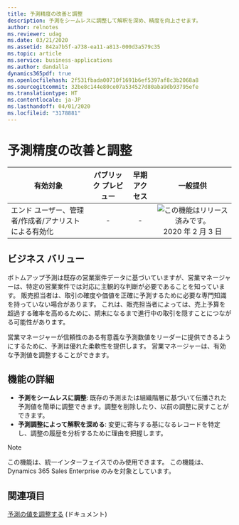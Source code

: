 ```yaml
---
title: 予測精度の改善と調整
description: 予測をシームレスに調整して解釈を深め、精度を向上させます。
author: relnotes
ms.reviewer: udag
ms.date: 03/21/2020
ms.assetid: 842a7b5f-a738-ea11-a813-000d3a579c35
ms.topic: article
ms.service: business-applications
ms.author: dandalla
dynamics365pdf: true
ms.openlocfilehash: 2f531fbada00710f1691b6ef5397af8c3b2068a8
ms.sourcegitcommit: 32be8c144e80ce07a534527d80aba9db93795efe
ms.translationtype: HT
ms.contentlocale: ja-JP
ms.lasthandoff: 04/01/2020
ms.locfileid: "3178881"
---
```

# <a name="improve-and-adjust-forecast-accuracy"></a>予測精度の改善と調整


| 有効対象    |  パブリック プレビュー | 早期アクセス | 一般提供 | 
| ---------- | :----------: |:----------: |:----------: |
|エンド ユーザー、管理者/作成者/アナリストによる有効化|-|-| ![この機能はリリース済みです。](/dynamics365-release-plan/media/green-checkmark.png "この機能はリリース済みです。") 2020 年 2 月 3 日|


## <a name="business-value"></a>ビジネス バリュー
<!-- bv start -->
ボトムアップ予測は既存の営業案件データに基づいていますが、営業マネージャーは、特定の営業案件では対応に主観的な判断が必要であることを知っています。 販売担当者は、取引の確度や価値を正確に予測するために必要な専門知識を持っていない場合があります。 これは、販売担当者によっては、売上予算を超過する確率を高めるために、期末になるまで進行中の取引を隠すことにつながる可能性があります。  

営業マネージャーが信頼性のある有意義な予測数値をリーダーに提供できるようにするために、予測は優れた柔軟性を提供します。 営業マネージャーは、有効な予測値を調整することができます。
<!-- bv end -->



## <a name="feature-details"></a>機能の詳細
<!--feature detail start -->
- **予測をシームレスに調整**: 既存の予測または組織階層に基づいて伝播された予測値を簡単に調整できます。調整を削除したり、以前の調整に戻すことができます。
- **予測調整によって解釈を深める**: 変更に寄与する基になるレコードを特定し、調整の履歴を分析するために理由を把握します。
<!--feature detail end -->


> [!NOTE]
> この機能は、統一インターフェイスでのみ使用できます。 この機能は、Dynamics 365 Sales Enterprise のみを対象としています。







## <a name="see-also"></a>関連項目

[予測の値を調整する](https://docs.microsoft.com/dynamics365/sales-enterprise/adjust-values-in-forecast) (ドキュメント)
